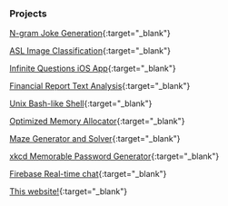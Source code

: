 <h3> Projects </h3>

[N-gram Joke Generation](https://github.com/pickdani/joke-generation){:target="_blank"}

[ASL Image Classification](https://github.com/pickdani/ASL-Image-Classification){:target="_blank"}

[Infinite Questions iOS App](https://apps.apple.com/us/app/infinite-question/id1563513116){:target="_blank"}

[Financial Report Text Analysis](https://github.com/pickdani/sec-stock-predicting){:target="_blank"}

[Unix Bash-like Shell](https://github.com/pickdani/nush){:target="_blank"}

[Optimized Memory Allocator](https://github.com/pickdani/optimized-memory-allocator){:target="_blank"}

[Maze Generator and Solver](https://github.com/pickdani/mazegen){:target="_blank"}

[xkcd Memorable Password Generator](https://github.com/pickdani/xkcdpwgen){:target="_blank"}

[Firebase Real-time chat](https://github.com/pickdani/realtimechat){:target="_blank"}

[This website!](https://github.com/pickdani/pickdani.github.io){:target="_blank"}
